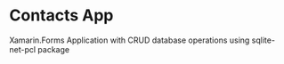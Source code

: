 # Contacts App
 Xamarin.Forms Application with CRUD database operations using sqlite-net-pcl package
